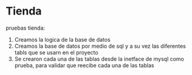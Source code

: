 # Tienda
pruebas tienda:
1) Creamos la logica de la base de datos
2) Creamos la base de datos por medio de sql y a su vez las diferentes tabls que se usarn en el proyecto
3) Se crearon cada una de las tablas desde la inetface de mysql como prueba, para validar que reecibe cada una de las tablas 
